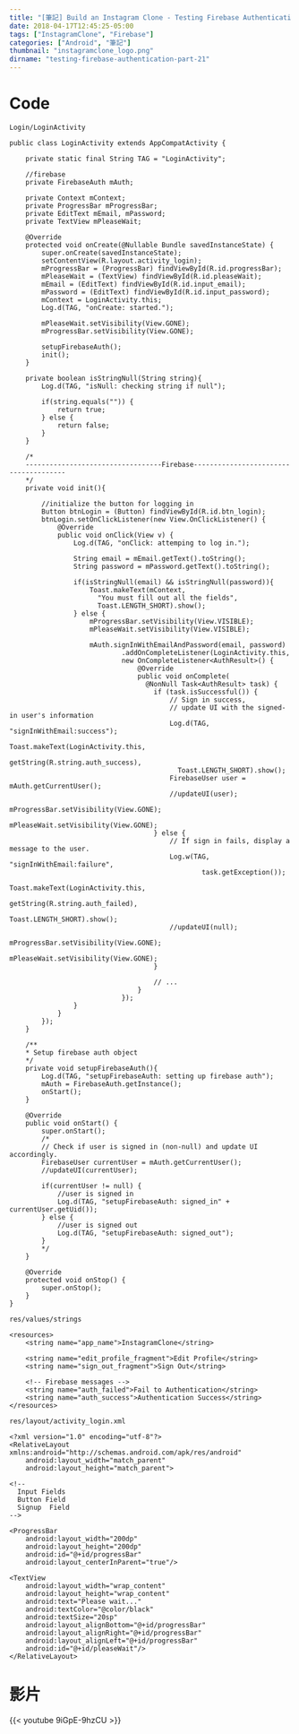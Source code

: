 ```yaml
---
title: "[筆記] Build an Instagram Clone - Testing Firebase Authentication (Part 21)"
date: 2018-04-17T12:45:25-05:00
tags: ["InstagramClone", "Firebase"]
categories: ["Android", "筆記"]
thumbnail: "instagramclone_logo.png"
dirname: "testing-firebase-authentication-part-21"
---
```


<!--more-->

# Code

<code>Login/LoginActivity</code>

    public class LoginActivity extends AppCompatActivity {

        private static final String TAG = "LoginActivity";

        //firebase
        private FirebaseAuth mAuth;

        private Context mContext;
        private ProgressBar mProgressBar;
        private EditText mEmail, mPassword;
        private TextView mPleaseWait;

        @Override
        protected void onCreate(@Nullable Bundle savedInstanceState) {
            super.onCreate(savedInstanceState);
            setContentView(R.layout.activity_login);
            mProgressBar = (ProgressBar) findViewById(R.id.progressBar);
            mPleaseWait = (TextView) findViewById(R.id.pleaseWait);
            mEmail = (EditText) findViewById(R.id.input_email);
            mPassword = (EditText) findViewById(R.id.input_password);
            mContext = LoginActivity.this;
            Log.d(TAG, "onCreate: started.");

            mPleaseWait.setVisibility(View.GONE);
            mProgressBar.setVisibility(View.GONE);

            setupFirebaseAuth();
            init();
        }

        private boolean isStringNull(String string){
            Log.d(TAG, "isNull: checking string if null");

            if(string.equals("")) {
                return true;
            } else {
                return false;
            }
        }

        /*
        ----------------------------------Firebase--------------------------------------
        */
        private void init(){

            //initialize the button for logging in
            Button btnLogin = (Button) findViewById(R.id.btn_login);
            btnLogin.setOnClickListener(new View.OnClickListener() {
                @Override
                public void onClick(View v) {
                    Log.d(TAG, "onClick: attemping to log in.");

                    String email = mEmail.getText().toString();
                    String password = mPassword.getText().toString();

                    if(isStringNull(email) && isStringNull(password)){
                        Toast.makeText(mContext, 
                          "You must fill out all the fields",
                          Toast.LENGTH_SHORT).show();
                    } else {
                        mProgressBar.setVisibility(View.VISIBLE);
                        mPleaseWait.setVisibility(View.VISIBLE);

                        mAuth.signInWithEmailAndPassword(email, password)
                                .addOnCompleteListener(LoginActivity.this, 
                                new OnCompleteListener<AuthResult>() {
                                    @Override
                                    public void onComplete(
                                      @NonNull Task<AuthResult> task) {
                                        if (task.isSuccessful()) {
                                            // Sign in success, 
                                            // update UI with the signed-in user's information
                                            Log.d(TAG, "signInWithEmail:success");
                                            Toast.makeText(LoginActivity.this, 
                                              getString(R.string.auth_success),
                                              Toast.LENGTH_SHORT).show();
                                            FirebaseUser user = mAuth.getCurrentUser();
                                            //updateUI(user);
                                            mProgressBar.setVisibility(View.GONE);
                                            mPleaseWait.setVisibility(View.GONE);
                                        } else {
                                            // If sign in fails, display a message to the user.
                                            Log.w(TAG, "signInWithEmail:failure", 
                                                    task.getException());
                                            Toast.makeText(LoginActivity.this, 
                                                getString(R.string.auth_failed),
                                                Toast.LENGTH_SHORT).show();
                                            //updateUI(null);
                                            mProgressBar.setVisibility(View.GONE);
                                            mPleaseWait.setVisibility(View.GONE);
                                        }

                                        // ...
                                    }
                                });
                    }
                }
            });
        }

        /**
        * Setup firebase auth object
        */
        private void setupFirebaseAuth(){
            Log.d(TAG, "setupFirebaseAuth: setting up firebase auth");
            mAuth = FirebaseAuth.getInstance();
            onStart();
        }

        @Override
        public void onStart() {
            super.onStart();
            /*
            // Check if user is signed in (non-null) and update UI accordingly.
            FirebaseUser currentUser = mAuth.getCurrentUser();
            //updateUI(currentUser);

            if(currentUser != null) {
                //user is signed in
                Log.d(TAG, "setupFirebaseAuth: signed_in" + currentUser.getUid());
            } else {
                //user is signed out
                Log.d(TAG, "setupFirebaseAuth: signed_out");
            }
            */
        }

        @Override
        protected void onStop() {
            super.onStop();
        }
    }

<code>res/values/strings</code>

    <resources>
        <string name="app_name">InstagramClone</string>

        <string name="edit_profile_fragment">Edit Profile</string>
        <string name="sign_out_fragment">Sign Out</string>

        <!-- Firebase messages -->
        <string name="auth_failed">Fail to Authentication</string>
        <string name="auth_success">Authentication Success</string>
    </resources>

<code>res/layout/activity_login.xml</code>

    <?xml version="1.0" encoding="utf-8"?>
    <RelativeLayout xmlns:android="http://schemas.android.com/apk/res/android"
        android:layout_width="match_parent"
        android:layout_height="match_parent">

    <!--
      Input Fields
      Button Field
      Signup  Field
    --> 

    <ProgressBar
        android:layout_width="200dp"
        android:layout_height="200dp"
        android:id="@+id/progressBar"
        android:layout_centerInParent="true"/>

    <TextView
        android:layout_width="wrap_content"
        android:layout_height="wrap_content"
        android:text="Please wait..."
        android:textColor="@color/black"
        android:textSize="20sp"
        android:layout_alignBottom="@+id/progressBar"
        android:layout_alignRight="@+id/progressBar"
        android:layout_alignLeft="@+id/progressBar"
        android:id="@+id/pleaseWait"/>
    </RelativeLayout>

# 影片

{{< youtube 9iGpE-9hzCU >}}